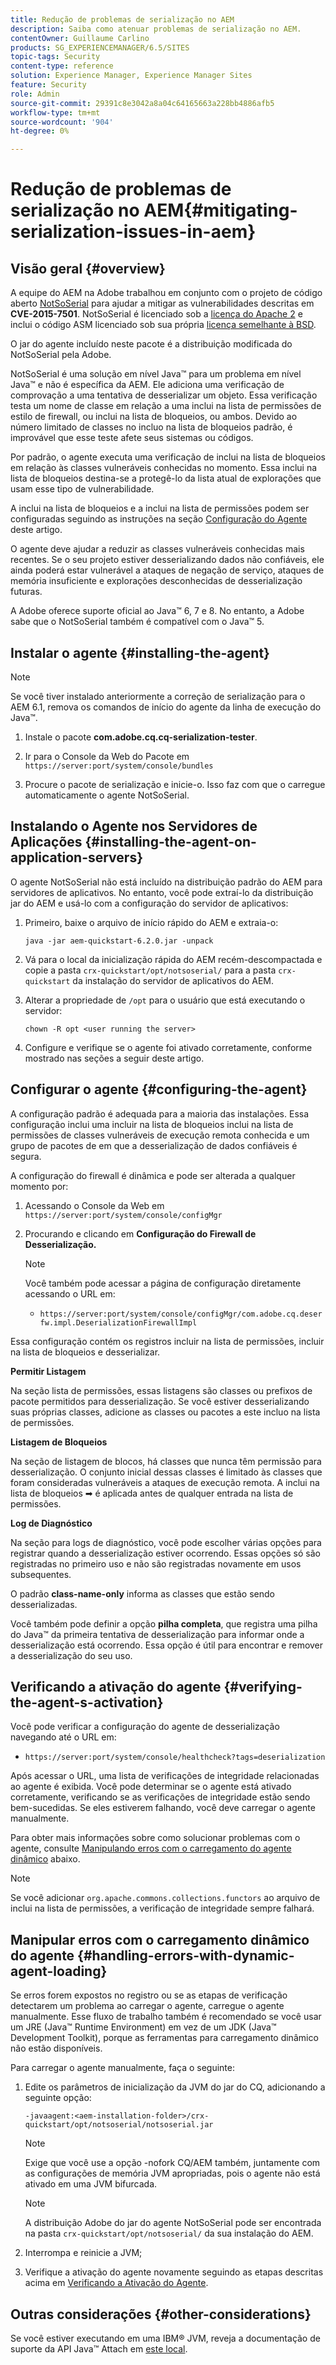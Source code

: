 ```yaml
---
title: Redução de problemas de serialização no AEM
description: Saiba como atenuar problemas de serialização no AEM.
contentOwner: Guillaume Carlino
products: SG_EXPERIENCEMANAGER/6.5/SITES
topic-tags: Security
content-type: reference
solution: Experience Manager, Experience Manager Sites
feature: Security
role: Admin
source-git-commit: 29391c8e3042a8a04c64165663a228bb4886afb5
workflow-type: tm+mt
source-wordcount: '904'
ht-degree: 0%

---
```


# Redução de problemas de serialização no AEM{#mitigating-serialization-issues-in-aem}

## Visão geral {#overview}

A equipe do AEM na Adobe trabalhou em conjunto com o projeto de código aberto [NotSoSerial](https://github.com/kantega/notsoserial) para ajudar a mitigar as vulnerabilidades descritas em **CVE-2015-7501**. NotSoSerial é licenciado sob a [licença do Apache 2](https://www.apache.org/licenses/LICENSE-2.0) e inclui o código ASM licenciado sob sua própria [licença semelhante à BSD](https://asm.ow2.io/).

O jar do agente incluído neste pacote é a distribuição modificada do NotSoSerial pela Adobe.

NotSoSerial é uma solução em nível Java™ para um problema em nível Java™ e não é específica da AEM. Ele adiciona uma verificação de comprovação a uma tentativa de desserializar um objeto. Essa verificação testa um nome de classe em relação a uma inclui na lista de permissões de estilo de firewall, ou inclui na lista de bloqueios, ou ambos. Devido ao número limitado de classes no incluo na lista de bloqueios padrão, é improvável que esse teste afete seus sistemas ou códigos.

Por padrão, o agente executa uma verificação de inclui na lista de bloqueios em relação às classes vulneráveis conhecidas no momento. Essa inclui na lista de bloqueios destina-se a protegê-lo da lista atual de explorações que usam esse tipo de vulnerabilidade.

A inclui na lista de bloqueios e a inclui na lista de permissões podem ser configuradas seguindo as instruções na seção [Configuração do Agente](/help/sites-administering/mitigating-serialization-issues.md#configuring-the-agent) deste artigo.

O agente deve ajudar a reduzir as classes vulneráveis conhecidas mais recentes. Se o seu projeto estiver desserializando dados não confiáveis, ele ainda poderá estar vulnerável a ataques de negação de serviço, ataques de memória insuficiente e explorações desconhecidas de desserialização futuras.

A Adobe oferece suporte oficial ao Java™ 6, 7 e 8. No entanto, a Adobe sabe que o NotSoSerial também é compatível com o Java™ 5.

## Instalar o agente {#installing-the-agent}

>[!NOTE]
>
>Se você tiver instalado anteriormente a correção de serialização para o AEM 6.1, remova os comandos de início do agente da linha de execução do Java™.

1. Instale o pacote **com.adobe.cq.cq-serialization-tester**.

1. Ir para o Console da Web do Pacote em `https://server:port/system/console/bundles`
1. Procure o pacote de serialização e inicie-o. Isso faz com que o carregue automaticamente o agente NotSoSerial.

## Instalando o Agente nos Servidores de Aplicações {#installing-the-agent-on-application-servers}

O agente NotSoSerial não está incluído na distribuição padrão do AEM para servidores de aplicativos. No entanto, você pode extraí-lo da distribuição jar do AEM e usá-lo com a configuração do servidor de aplicativos:

1. Primeiro, baixe o arquivo de início rápido do AEM e extraia-o:

   ```shell
   java -jar aem-quickstart-6.2.0.jar -unpack
   ```

1. Vá para o local da inicialização rápida do AEM recém-descompactada e copie a pasta `crx-quickstart/opt/notsoserial/` para a pasta `crx-quickstart` da instalação do servidor de aplicativos do AEM.

1. Alterar a propriedade de `/opt` para o usuário que está executando o servidor:

   ```shell
   chown -R opt <user running the server>
   ```

1. Configure e verifique se o agente foi ativado corretamente, conforme mostrado nas seções a seguir deste artigo.

## Configurar o agente {#configuring-the-agent}

A configuração padrão é adequada para a maioria das instalações. Essa configuração inclui uma incluir na lista de bloqueios inclui na lista de permissões de classes vulneráveis de execução remota conhecida e um grupo de pacotes de em que a desserialização de dados confiáveis é segura.

A configuração do firewall é dinâmica e pode ser alterada a qualquer momento por:

1. Acessando o Console da Web em `https://server:port/system/console/configMgr`
1. Procurando e clicando em **Configuração do Firewall de Desserialização.**

   >[!NOTE]
   >
   >Você também pode acessar a página de configuração diretamente acessando o URL em:
   >
   >* `https://server:port/system/console/configMgr/com.adobe.cq.deserfw.impl.DeserializationFirewallImpl`

Essa configuração contém os registros incluir na lista de permissões, incluir na lista de bloqueios e desserializar.

**Permitir Listagem**

Na seção lista de permissões, essas listagens são classes ou prefixos de pacote permitidos para desserialização. Se você estiver desserializando suas próprias classes, adicione as classes ou pacotes a este incluo na lista de permissões.

**Listagem de Bloqueios**

Na seção de listagem de blocos, há classes que nunca têm permissão para desserialização. O conjunto inicial dessas classes é limitado às classes que foram consideradas vulneráveis a ataques de execução remota. A inclui na lista de bloqueios ➡ é aplicada antes de qualquer entrada na lista de permissões.

**Log de Diagnóstico**

Na seção para logs de diagnóstico, você pode escolher várias opções para registrar quando a desserialização estiver ocorrendo. Essas opções só são registradas no primeiro uso e não são registradas novamente em usos subsequentes.

O padrão **class-name-only** informa as classes que estão sendo desserializadas.

Você também pode definir a opção **pilha completa**, que registra uma pilha do Java™ da primeira tentativa de desserialização para informar onde a desserialização está ocorrendo. Essa opção é útil para encontrar e remover a desserialização do seu uso.

## Verificando a ativação do agente {#verifying-the-agent-s-activation}

Você pode verificar a configuração do agente de desserialização navegando até o URL em:

* `https://server:port/system/console/healthcheck?tags=deserialization`

Após acessar o URL, uma lista de verificações de integridade relacionadas ao agente é exibida. Você pode determinar se o agente está ativado corretamente, verificando se as verificações de integridade estão sendo bem-sucedidas. Se eles estiverem falhando, você deve carregar o agente manualmente.

Para obter mais informações sobre como solucionar problemas com o agente, consulte [Manipulando erros com o carregamento do agente dinâmico](#handling-errors-with-dynamic-agent-loading) abaixo.

>[!NOTE]
>
>Se você adicionar `org.apache.commons.collections.functors` ao arquivo de inclui na lista de permissões, a verificação de integridade sempre falhará.

## Manipular erros com o carregamento dinâmico do agente {#handling-errors-with-dynamic-agent-loading}

Se erros forem expostos no registro ou se as etapas de verificação detectarem um problema ao carregar o agente, carregue o agente manualmente. Esse fluxo de trabalho também é recomendado se você usar um JRE (Java™ Runtime Environment) em vez de um JDK (Java™ Development Toolkit), porque as ferramentas para carregamento dinâmico não estão disponíveis.

Para carregar o agente manualmente, faça o seguinte:

1. Edite os parâmetros de inicialização da JVM do jar do CQ, adicionando a seguinte opção:

   ```shell
   -javaagent:<aem-installation-folder>/crx-quickstart/opt/notsoserial/notsoserial.jar
   ```

   >[!NOTE]
   >
   >Exige que você use a opção -nofork CQ/AEM também, juntamente com as configurações de memória JVM apropriadas, pois o agente não está ativado em uma JVM bifurcada.

   >[!NOTE]
   >
   >A distribuição Adobe do jar do agente NotSoSerial pode ser encontrada na pasta `crx-quickstart/opt/notsoserial/` da sua instalação do AEM.

1. Interrompa e reinicie a JVM;

1. Verifique a ativação do agente novamente seguindo as etapas descritas acima em [Verificando a Ativação do Agente](/help/sites-administering/mitigating-serialization-issues.md#verifying-the-agent-s-activation).

## Outras considerações {#other-considerations}

Se você estiver executando em uma IBM® JVM, reveja a documentação de suporte da API Java™ Attach em [este local](https://www.ibm.com/docs/en/sdk-java-technology/8?topic=documentation-java-attach-api).
